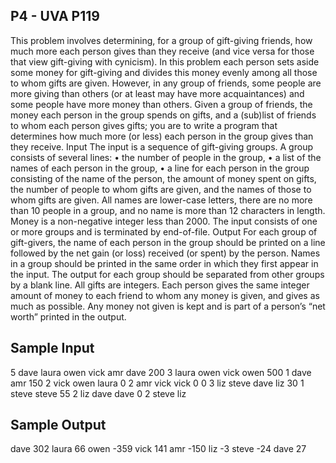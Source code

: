 ## P4 - UVA P119

This problem involves determining, for a group of gift-giving friends, how much more each person gives
than they receive (and vice versa for those that view gift-giving with cynicism).
In this problem each person sets aside some money for gift-giving and divides this money evenly
among all those to whom gifts are given.
However, in any group of friends, some people are more giving than others (or at least may have
more acquaintances) and some people have more money than others.
Given a group of friends, the money each person in the group spends on gifts, and a (sub)list of
friends to whom each person gives gifts; you are to write a program that determines how much more
(or less) each person in the group gives than they receive.
Input
The input is a sequence of gift-giving groups. A group consists of several lines:
• the number of people in the group,
• a list of the names of each person in the group,
• a line for each person in the group consisting of the name of the person, the amount of money
spent on gifts, the number of people to whom gifts are given, and the names of those to whom
gifts are given.
All names are lower-case letters, there are no more than 10 people in a group, and no name is more
than 12 characters in length. Money is a non-negative integer less than 2000.
The input consists of one or more groups and is terminated by end-of-file.
Output
For each group of gift-givers, the name of each person in the group should be printed on a line followed
by the net gain (or loss) received (or spent) by the person. Names in a group should be printed in the
same order in which they first appear in the input.
The output for each group should be separated from other groups by a blank line. All gifts are
integers. Each person gives the same integer amount of money to each friend to whom any money is
given, and gives as much as possible. Any money not given is kept and is part of a person’s “net worth”
printed in the output.

## Sample Input
5
dave laura owen vick amr
dave 200 3 laura owen vick
owen 500 1 dave
amr 150 2 vick owen
laura 0 2 amr vick
vick 0 0
3
liz steve dave
liz 30 1 steve
steve 55 2 liz dave
dave 0 2 steve liz

## Sample Output
dave 302
laura 66
owen -359
vick 141
amr -150
liz -3
steve -24
dave 27